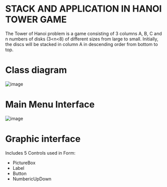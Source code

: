 # STACK AND APPLICATION IN HANOI TOWER GAME 
The Tower of Hanoi problem is a game consisting of 3 columns A, B, C and n numbers of disks (3<n<8) of different sizes from large to small. Initially, the discs will be stacked in column A in descending order from bottom to top.
# Class diagram 
![image](https://github.com/MQuynh/Data-Structure/assets/120617972/85909457-3b3b-4dc5-bbf5-768dfabef630)
# Main Menu Interface
![image](https://github.com/MQuynh/Data-Structure/assets/120617972/b7280e7e-d647-4284-a18f-da30d2c47481)
# Graphic interface
Includes 5 Controls used in Form:  
  + PictureBox
  + Label
  + Button
  + NumbericUpDown


